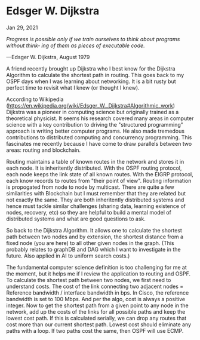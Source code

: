 # Edsger W. Dijkstra

Jan 29, 2021

_Progress is possible only if we train ourselves to think about programs without think‐
ing of them as pieces of executable code._

—Edsger W. Dijkstra, August 1979

A friend recently brought up Dijkstra who I best know for the Dijkstra Algorithm to calculate the shortest path in routing.  This goes back to my OSPF days when I was learning about networking.  It is a bit rusty but perfect time to revisit what I knew (or thought I knew).

According to Wikipedia (https://en.wikipedia.org/wiki/Edsger_W._Dijkstra#Algorithmic_work) Dijkstra was a pioneer in computing science but originally trained as a theoretical physicist. It seems his research covered many areas in computer science with a key contribution to driving the "structured programming" approach is writing better computer programs.  He also made tremedous contributions to distributed computing and concurrency programming.  This fascinates me recently because I have come to draw parallels between two areas: routing and blockchain.

Routing maintains a table of known routes in the network and stores it in each node.  It is inheritently distributed.  With the OSPF routing protocol, each node keeps the link state of all known routes.  With the EIGRP protocol, each know records to routes from "their point of view".  Routing information is propogated from node to node by multicast.  There are quite a few similarities with Blockchain but I must remember that they are related but not exactly the same.  They are both inheritently distributed systems and hence must tackle similar challenges (sharing data, learning existence of nodes, recovery, etc) so they are helpful to build a mental model of distributed systems and what are good questions to ask.

So back to the Dijkstra Algorithm.  It allows one to calculate the shortest path between two nodes and by extension, the shortest distance from  a fixed node (you are here) to all other given nodes in the graph.  (This probably relates to graphDB and DAG which I want to investigate in the future.  Also applied in AI to uniform search costs.)

The fundamental computer science definition is too challenging for me at the moment, but it helps me if I review the application to routing and OSPF.  To calculate the shortest path between two nodes, we first need to understand costs.  The cost of the link connecting two adjacent nodes = Reference bandwidth / interface bandwidth in bps.  In Cisco, the reference bandwidth is set to 100 Mbps.  And per the algo, cost is always a positive integer.  Now to get the shortest path from a given point to any node in the network, add up the costs of the links for all possible paths and keep the lowest cost path.  If this is calculated serially, we can drop any routes that cost more than our current shortest path.  Lowest cost should eliminate any paths with a loop.  If two paths cost the same, then OSPF will use ECMP.





